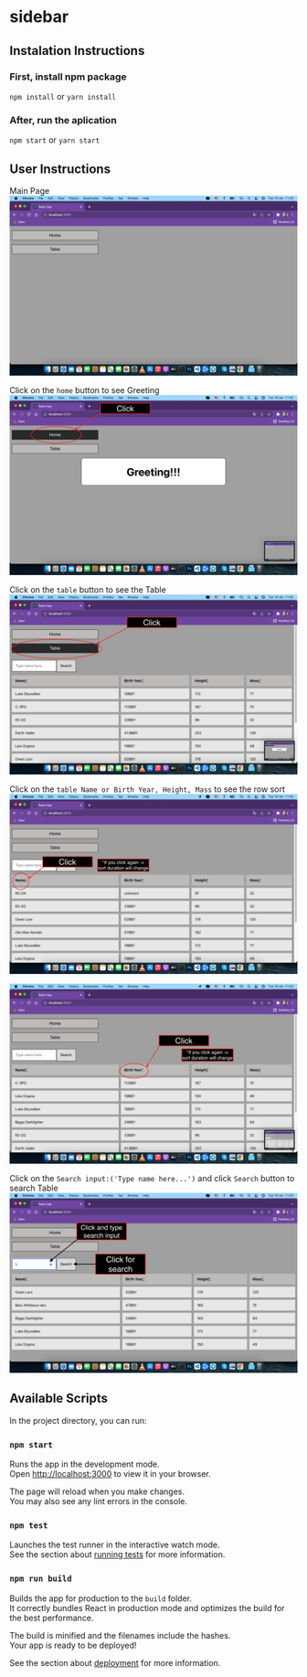 # sidebar

## Instalation Instructions

### First, install npm package
`npm install` or `yarn install`

### After, run the aplication
`npm start` or `yarn start`

## User Instructions

Main Page
![mainPage](./imgForReadme/mainPage.png)

Click on the `home` button to see Greeting
![homePage](./imgForReadme/homePage.png)

Click on the `table` button to see the Table
![tablePage](./imgForReadme/tablePage.png)

Click on the `table Name or Birth Year, Height, Mass` to see the row sort
![sortRows](./imgForReadme/sortRows.png)

![sortRowsEx2](./imgForReadme/sortRowsEx2.png)

Click on the `Search input:('Type name here...')` and click `Search` button to search Table
![tableSearchEx](./imgForReadme/tableSearchEx.png)

## Available Scripts

In the project directory, you can run:

### `npm start`

Runs the app in the development mode.\
Open [http://localhost:3000](http://localhost:3000) to view it in your browser.

The page will reload when you make changes.\
You may also see any lint errors in the console.

### `npm test`

Launches the test runner in the interactive watch mode.\
See the section about [running tests](https://facebook.github.io/create-react-app/docs/running-tests) for more information.

### `npm run build`

Builds the app for production to the `build` folder.\
It correctly bundles React in production mode and optimizes the build for the best performance.

The build is minified and the filenames include the hashes.\
Your app is ready to be deployed!

See the section about [deployment](https://facebook.github.io/create-react-app/docs/deployment) for more information.

